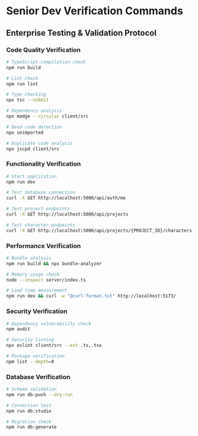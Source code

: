 # Senior Dev Verification Commands
## Enterprise Testing & Validation Protocol

### Code Quality Verification
```bash
# TypeScript compilation check
npm run build

# Lint check
npm run lint

# Type checking
npx tsc --noEmit

# Dependency analysis
npx madge --circular client/src

# Dead code detection
npx unimported

# Duplicate code analysis
npx jscpd client/src
```

### Functionality Verification
```bash
# Start application
npm run dev

# Test database connection
curl -X GET http://localhost:5000/api/auth/me

# Test project endpoints
curl -X GET http://localhost:5000/api/projects

# Test character endpoints  
curl -X GET http://localhost:5000/api/projects/{PROJECT_ID}/characters
```

### Performance Verification
```bash
# Bundle analysis
npm run build && npx bundle-analyzer

# Memory usage check
node --inspect server/index.ts

# Load time measurement
npm run dev && curl -w "@curl-format.txt" http://localhost:5173/
```

### Security Verification
```bash
# Dependency vulnerability check
npm audit

# Security linting
npx eslint client/src --ext .ts,.tsx

# Package verification
npm list --depth=0
```

### Database Verification
```bash
# Schema validation
npm run db:push --dry-run

# Connection test
npm run db:studio

# Migration check
npm run db:generate
```